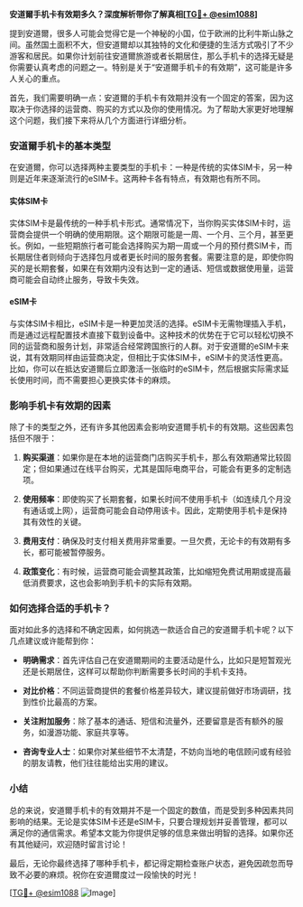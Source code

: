 **安道爾手机卡有效期多久？深度解析带你了解真相[[TG💪+ @esim1088](https://t.me/s/esim1088)]**

提到安道爾，很多人可能会觉得它是一个神秘的小国，位于欧洲的比利牛斯山脉之间。虽然国土面积不大，但安道爾却以其独特的文化和便捷的生活方式吸引了不少游客和居民。如果你计划前往安道爾旅游或者长期居住，那么手机卡的选择无疑是你需要认真考虑的问题之一。特别是关于“安道爾手机卡的有效期”，这可能是许多人关心的重点。

首先，我们需要明确一点：安道爾的手机卡有效期并没有一个固定的答案，因为这取决于你选择的运营商、购买的方式以及你的使用情况。为了帮助大家更好地理解这个问题，我们接下来将从几个方面进行详细分析。

### 安道爾手机卡的基本类型

在安道爾，你可以选择两种主要类型的手机卡：一种是传统的实体SIM卡，另一种则是近年来逐渐流行的eSIM卡。这两种卡各有特点，有效期也有所不同。

#### 实体SIM卡

实体SIM卡是最传统的一种手机卡形式。通常情况下，当你购买实体SIM卡时，运营商会提供一个明确的使用期限。这个期限可能是一周、一个月、三个月，甚至更长。例如，一些短期旅行者可能会选择购买为期一周或一个月的预付费SIM卡，而长期居住者则倾向于选择包月或者更长时间的服务套餐。需要注意的是，即使你购买的是长期套餐，如果在有效期内没有达到一定的通话、短信或数据使用量，运营商可能会自动终止服务，导致卡失效。

#### eSIM卡

与实体SIM卡相比，eSIM卡是一种更加灵活的选择。eSIM卡无需物理插入手机，而是通过远程配置技术直接下载到设备中。这种技术的优势在于它可以轻松切换不同的运营商和服务计划，非常适合经常跨国旅行的人群。对于安道爾的eSIM卡来说，其有效期同样由运营商决定，但相比于实体SIM卡，eSIM卡的灵活性更高。比如，你可以在抵达安道爾后立即激活一张临时的eSIM卡，然后根据实际需求延长使用时间，而不需要担心更换实体卡的麻烦。

### 影响手机卡有效期的因素

除了卡的类型之外，还有许多其他因素会影响安道爾手机卡的有效期。这些因素包括但不限于：

1. **购买渠道**：如果你是在本地的运营商门店购买手机卡，那么有效期通常比较固定；但如果通过在线平台购买，尤其是国际电商平台，可能会有更多的定制选项。
   
2. **使用频率**：即使购买了长期套餐，如果长时间不使用手机卡（如连续几个月没有通话或上网），运营商可能会自动停用该卡。因此，定期使用手机卡是保持其有效性的关键。

3. **费用支付**：确保及时支付相关费用非常重要。一旦欠费，无论卡的有效期有多长，都可能被暂停服务。

4. **政策变化**：有时候，运营商可能会调整其政策，比如缩短免费试用期或提高最低消费要求，这也会影响到手机卡的实际有效期。

### 如何选择合适的手机卡？

面对如此多的选择和不确定因素，如何挑选一款适合自己的安道爾手机卡呢？以下几点建议或许能帮到你：

- **明确需求**：首先评估自己在安道爾期间的主要活动是什么，比如只是短暂观光还是长期居住，这样可以帮助你判断需要多长时间的手机卡支持。
  
- **对比价格**：不同运营商提供的套餐价格差异较大，建议提前做好市场调研，找到性价比最高的方案。

- **关注附加服务**：除了基本的通话、短信和流量外，还要留意是否有额外的服务，如漫游功能、家庭共享等。

- **咨询专业人士**：如果你对某些细节不太清楚，不妨向当地的电信顾问或有经验的朋友请教，他们往往能给出实用的建议。

### 小结

总的来说，安道爾手机卡的有效期并不是一个固定的数值，而是受到多种因素共同影响的结果。无论是实体SIM卡还是eSIM卡，只要合理规划并妥善管理，都可以满足你的通信需求。希望本文能为你提供足够的信息来做出明智的选择。如果你还有其他疑问，欢迎随时留言讨论！

最后，无论你最终选择了哪种手机卡，都记得定期检查账户状态，避免因疏忽而导致不必要的麻烦。祝你在安道爾度过一段愉快的时光！

[[TG💪+ @esim1088](https://t.me/s/esim1088) ![Image](https://i.postimg.cc/4NQfJmqS/Snipaste-2025-05-13-00-14-12.png)]